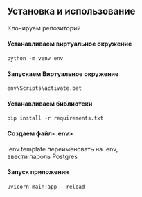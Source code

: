## Установка и использование
Клонируем репозиторий

#### Устанавливаем виртуальное окружение 
```
python -m venv env
```
#### Запускаем Виртуальное окружение
```
env\Scripts\activate.bat
```
#### Устанавливаем библиотеки
```
pip install -r requirements.txt
```
#### Создаем файл<.env>
.env.template переименовать на .env,  
ввести пароль Postgres

#### Запуск приложения
```
uvicorn main:app --reload
```
